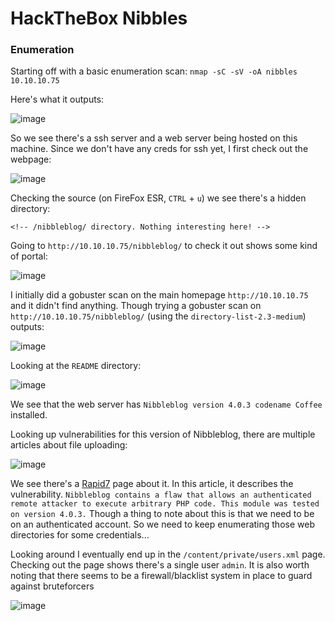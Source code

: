 # HackTheBox Nibbles

### Enumeration

Starting off with a basic enumeration scan: ```nmap -sC -sV -oA nibbles 10.10.10.75```

Here's what it outputs:

![image](https://user-images.githubusercontent.com/41026969/73245301-ecec9f80-4179-11ea-96ec-ea6e22e3fd65.png)

So we see there's a ssh server and a web server being hosted on this machine. Since we don't have any creds for ssh yet, I first check out the webpage:

![image](https://user-images.githubusercontent.com/41026969/73312921-db49dd00-41f7-11ea-8c99-d5d43e258f78.png)

Checking the source (on FireFox ESR, ```CTRL``` + ```u```) we see there's a hidden directory:

```
<!-- /nibbleblog/ directory. Nothing interesting here! -->
```

Going to ```http://10.10.10.75/nibbleblog/``` to check it out shows some kind of portal:

![image](https://user-images.githubusercontent.com/41026969/73313001-13e9b680-41f8-11ea-81c8-f1be6adba61c.png)

I initially did a gobuster scan on the main homepage ```http://10.10.10.75``` and it didn't find anything. Though trying a gobuster scan on ```http://10.10.10.75/nibbleblog/``` (using the ```directory-list-2.3-medium```) outputs:

![image](https://user-images.githubusercontent.com/41026969/73313521-7c856300-41f9-11ea-89db-e960aef7edfc.png)

Looking at the ```README``` directory:

![image](https://user-images.githubusercontent.com/41026969/73313695-e7cf3500-41f9-11ea-86f7-9aa5ec46ecce.png)

We see that the web server has ```Nibbleblog version 4.0.3 codename Coffee``` installed.

Looking up vulnerabilities for this version of Nibbleblog, there are multiple articles about file uploading:

![image](https://user-images.githubusercontent.com/41026969/73314010-b99e2500-41fa-11ea-87f6-7ff607809d93.png)

We see there's a [Rapid7](https://www.rapid7.com/db/modules/exploit/multi/http/nibbleblog_file_upload) page about it. In this article, it describes the vulnerability. ```Nibbleblog contains a flaw that allows an authenticated remote attacker to execute arbitrary PHP code. This module was tested on version 4.0.3.``` Though a thing to note about this is that we need to be on an authenticated account. So we need to keep enumerating those web directories for some credentials...

Looking around I eventually end up in the ```/content/private/users.xml``` page. Checking out the page shows there's a single user ```admin```. It is also worth noting that there seems to be a firewall/blacklist system in place to guard against bruteforcers

![image](https://user-images.githubusercontent.com/41026969/73314486-020a1280-41fc-11ea-871e-3e6c62829e81.png)
